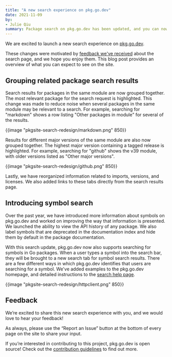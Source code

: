 ```yaml
---
title: "A new search experience on pkg.go.dev"
date: 2021-11-09
by:
- Julie Qiu
summary: Package search on pkg.go.dev has been updated, and you can now search for symbols!
---
```


We are excited to launch a new search experience on [pkg.go.dev](https://pkg.go.dev/).

These changes were motivated by
[feedback we've received](https://golang.org/issue/47321) about the search
page, and we hope you enjoy them. This blog post provides an overview of
what you can expect to see on the site.

## Grouping related package search results

Search results for packages in the same module are now grouped together. The
most relevant package for the search request is highlighted. This change was
made to reduce noise when several packages in the same module may be relevant
to a search. For example, searching for "markdown" shows a row listing "Other
packages in module" for several of the results.

{{image "pkgsite-search-redesign/markdown.png" 850}}

Results for different major versions of the same module are also now grouped
together. The highest major version containing a tagged release is highlighted.
For example, searching for "github" shows the v39 module, with older versions
listed as "Other major versions".

{{image "pkgsite-search-redesign/github.png" 850}}

Lastly, we have reorganized information related to imports, versions, and
licenses. We also added links to these tabs directly from the search results
page.

## Introducing symbol search

Over the past year, we have introduced more information about symbols on
pkg.go.dev and worked on improving the way that information is presented. We
launched the ability to view the API history of any package. We also label
symbols that are deprecated in the documentation index and hide them by
default in the package documentation.

With this search update, pkg.go.dev now also supports searching for symbols in
Go packages. When a user types a symbol into the search bar, they will be
brought to a new search tab for symbol search results. There are a few
different ways in which pkg.go.dev identifies that users are searching for a
symbol. We've added examples to the pkg.go.dev homepage, and detailed
instructions to the [search help page](https://pkg.go.dev/search-help).

{{image "pkgsite-search-redesign/httpclient.png" 850}}

## Feedback

We’re excited to share this new search experience with you, and we would love
to hear your feedback!

As always, please use the “Report an Issue” button at the bottom of every page
on the site to share your input.

If you’re interested in contributing to this project, pkg.go.dev is open
source! Check out the
[contribution guidelines](https://go.googlesource.com/pkgsite/+/refs/heads/master/CONTRIBUTING.md)
to find out more.
